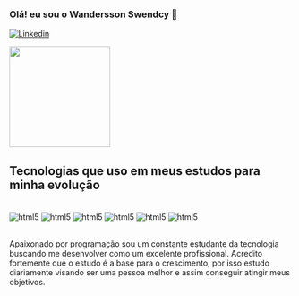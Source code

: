 ### Olá! eu sou o Wandersson Swendcy 👋

[![Linkedin](https://img.shields.io/badge/LinkedIn-0077B5?style=for-the-badge&logo=linkedin&logoColor=white)](https://www.linkedin.com/in/wandersson-swendcy-2869b91b2/)

<div>
<img height="180em" src="https://github-readme-stats.vercel.app/api?username=Wandersson1111&show_icons=true&theme=dracula&include_all_commits=true&count_private=true&hide=stars"/>
</div>

## Tecnologias que uso em meus estudos para minha evolução

<div style="display: inline_block"><br/>
<img align="center" alt="html5" src="https://img.shields.io/badge/Java-ED8B00?style=for-the-badge&logo=openjdk&logoColor=white" />
<img align="center" alt="html5" src="https://img.shields.io/badge/JavaScript-F7DF1E?style=for-the-badge&logo=javascript&logoColor=black" />
<img align="center" alt="html5" src="https://img.shields.io/badge/Spring-6DB33F?style=for-the-badge&logo=spring&logoColor=white" />
<img align="center" alt="html5" src="https://img.shields.io/badge/MySQL-00000F?style=for-the-badge&logo=mysql&logoColor=white" />
<img align="center" alt="html5" src="https://img.shields.io/badge/HTML5-E34F26?style=for-the-badge&logo=html5&logoColor=white" />
<img align="center" alt="html5" src="https://img.shields.io/badge/Bootstrap-563D7C?style=for-the-badge&logo=bootstrap&logoColor=white" />
</div><br/>

Apaixonado por programação sou um constante estudante da tecnologia buscando me desenvolver como um excelente profissional. Acredito fortemente que o estudo é a base para o crescimento, por isso estudo diariamente visando ser uma pessoa melhor e assim conseguir atingir meus objetivos.

